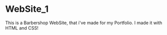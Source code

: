 # WebSite_1

This is a Barbershop WebSite, that i've made for my Portfolio. I made it with HTML and CSS!
